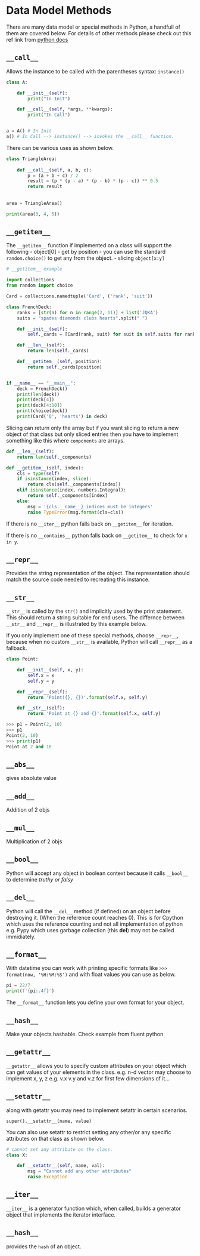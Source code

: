 # Data Model Methods


There are many data model or special methods in Python, a handfull of
them are covered below. For details of other methods please check out
this ref link from [python
docs](https://docs.python.org/3/reference/datamodel.html)


## `__call__`

Allows the instance to be called with the parentheses syntax: `instance()`


```py
class A:

    def __init__(self):
        print("In Init")

    def __call__(self, *args, **kwargs):
        print("In Call")


a = A() # In Init
a() # In Call --> instance() --> invokes the __call__ function.
```

There can be various uses as shown below.

```py
class TriangleArea:
    
    def __call__(self, a, b, c):
        p = (a + b + c) / 2
        result = (p * (p - a) * (p - b) * (p - c)) ** 0.5
        return result
    
    
area = TriangleArea()

print(area(3, 4, 5))
```


## `__getitem__`

The `__getitem__` function if implemented on a class will support the
following - object\[0\] - get by position - you can use the standard
`random.choice()` to get any from the object. - slicing `object[x:y]`

```python
# __getitem__ example

import collections
from random import choice

Card = collections.namedtuple('Card', ('rank', 'suit'))

class FrenchDeck:
    ranks = [str(n) for n in range(2, 11)] + list('JQKA')
    suits = "spades diamonds clubs hearts".split(" ")

    def __init__(self):
        self._cards = [Card(rank, suit) for suit in self.suits for rank in self.ranks]

    def __len__(self):
        return len(self._cards)

    def __getitem__(self, position):
        return self._cards[position]


if __name__ == "__main__":
    deck = FrenchDeck()
    print(len(deck))
    print(deck[4])
    print(deck[4:10])
    print(choice(deck))
    print(Card('Q', 'hearts') in deck)
```

Slicing can return only the array but if you want slicing to return a
new object of that class but only sliced entries then you have to
implement something like this where `components` are arrays.

```python
def __len__(self):
    return len(self._components)

def __getitem__(self, index):
    cls = type(self)
    if isinstance(index, slice):
        return cls(self._components[index])
    elif isinstance(index, numbers.Integral):
        return self._components[index]
    else:
        msg = '{cls.__name__} indices must be integers'
        raise TypeError(msg.format(cls=cls))
```

If there is no `__iter__` python falls back on `__getitem__` for
iteration.

If there is no `__contains__` python falls back on `__getitem__` to
check for `x in y`.

## `__repr__`

Provides the string representation of the object. The representation
should match the source code needed to recreating this instance.

## `__str__`

`__str__` is called by the `str()` and implicitly used by the print
statement. This should return a string suitable for end users. The
differnce between `__str__` and `__repr__` is illustrated by this
example below.

If you only implement one of these special methods, choose `__repr__`,
because when no custom `__str__` is available, Python will call
`__repr__` as a fallback.

```python
class Point:

    def __init__(self, x, y):
        self.x = x
        self.y = y

    def __repr__(self):
        return 'Point({}, {})'.format(self.x, self.y)

    def __str__(self):
        return 'Point at {} and {}'.format(self.x, self.y)
```

```python
>>> p1 = Point(2, 10)
>>> p1
Point(2, 10)
>>> print(p1)
Point at 2 and 10
```

## `__abs__`

gives absolute value

## `__add__`

Addition of 2 objs

## `__mul__`

Multiplication of 2 objs

## `__bool__`


Python will accept any object in boolean context because it calls
`__bool__` to determine *truthy or falsy*

## `__del__`

Python will call the `__del__` method (if defined) on an object before
destroying it. (When the reference count reaches 0). This is for Cpython
which uses the reference counting and not all implementation of python
e.g. Pypy which uses garbage collection (this **del**) may not be called
immidiately.

## `__format__`

With datetime you can work with printing specific formats like
`>>> format(now, '%H:%M:%S')` and with float values you can use as
below.

```python
pi = 22/7
print(f'{pi:.4f}')
```

The `__format__` function lets you define your own format for your
object.

## `__hash__`

Make your objects hashable. Check example from fluent python

## `__getattr__`

`__getattr__` allows you to specify custom attributes on your object
which can get values of your elements in the class. e.g. n-d vector may
choose to implement x, y, z e.g. v.x v.y and v.z for first few
dimensions of it...

## `__setattr__`

along with getattr you may need to implement setattr in certain
scenarios.

`super().__setattr__(name, value)`

You can also use setattr to restrict setting any other/or any specific
attributes on that class as shown below.

```python
# cannot set any attribute on the class.
class X:

    def __setattr__(self, name, val):
        msg = "Cannot add any other attributes"
        raise Exception
```

## `__iter__`

`__iter__` is a generator function which, when called, builds a
generator object that implements the iterator interface.

## `__hash__`

provides the `hash` of an object.

